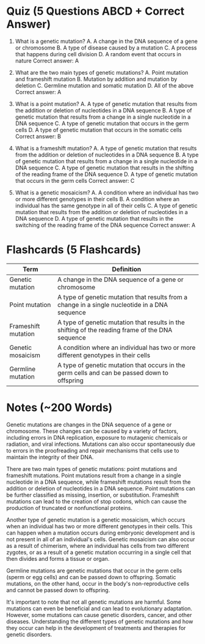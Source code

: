 # Quiz (5 Questions ABCD + Correct Answer)

1. What is a genetic mutation?
A. A change in the DNA sequence of a gene or chromosome
B. A type of disease caused by a mutation
C. A process that happens during cell division
D. A random event that occurs in nature
Correct answer: A

2. What are the two main types of genetic mutations?
A. Point mutation and frameshift mutation
B. Mutation by addition and mutation by deletion
C. Germline mutation and somatic mutation
D. All of the above
Correct answer: A

3. What is a point mutation?
A. A type of genetic mutation that results from the addition or deletion of nucleotides in a DNA sequence
B. A type of genetic mutation that results from a change in a single nucleotide in a DNA sequence
C. A type of genetic mutation that occurs in the germ cells
D. A type of genetic mutation that occurs in the somatic cells
Correct answer: B

4. What is a frameshift mutation?
A. A type of genetic mutation that results from the addition or deletion of nucleotides in a DNA sequence
B. A type of genetic mutation that results from a change in a single nucleotide in a DNA sequence
C. A type of genetic mutation that results in the shifting of the reading frame of the DNA sequence
D. A type of genetic mutation that occurs in the germ cells
Correct answer: C

5. What is a genetic mosaicism?
A. A condition where an individual has two or more different genotypes in their cells
B. A condition where an individual has the same genotype in all of their cells
C. A type of genetic mutation that results from the addition or deletion of nucleotides in a DNA sequence
D. A type of genetic mutation that results in the switching of the reading frame of the DNA sequence
Correct answer: A

# Flashcards (5 Flashcards)

| Term                       | Definition                                                                                          |
|----------------------------|-------------------------------------------------------------------------------------------------------|
| Genetic mutation           | A change in the DNA sequence of a gene or chromosome                                                   |
| Point mutation             | A type of genetic mutation that results from a change in a single nucleotide in a DNA sequence         |
| Frameshift mutation        | A type of genetic mutation that results in the shifting of the reading frame of the DNA sequence     |
| Genetic mosaicism          | A condition where an individual has two or more different genotypes in their cells                   |
| Germline mutation          | A type of genetic mutation that occurs in the germ cells and can be passed down to offspring       |

# Notes (~200 Words)

Genetic mutations are changes in the DNA sequence of a gene or chromosome. These changes can be caused by a variety of factors, including errors in DNA replication, exposure to mutagenic chemicals or radiation, and viral infections. Mutations can also occur spontaneously due to errors in the proofreading and repair mechanisms that cells use to maintain the integrity of their DNA.

There are two main types of genetic mutations: point mutations and frameshift mutations. Point mutations result from a change in a single nucleotide in a DNA sequence, while frameshift mutations result from the addition or deletion of nucleotides in a DNA sequence. Point mutations can be further classified as missing, insertion, or substitution. Frameshift mutations can lead to the creation of stop codons, which can cause the production of truncated or nonfunctional proteins.

Another type of genetic mutation is a genetic mosaicism, which occurs when an individual has two or more different genotypes in their cells. This can happen when a mutation occurs during embryonic development and is not present in all of an individual's cells. Genetic mosaicism can also occur as a result of chimerism, where an individual has cells from two different zygotes, or as a result of a genetic mutation occurring in a single cell that then divides and forms a tissue or organ.

Germline mutations are genetic mutations that occur in the germ cells (sperm or egg cells) and can be passed down to offspring. Somatic mutations, on the other hand, occur in the body's non-reproductive cells and cannot be passed down to offspring.

It's important to note that not all genetic mutations are harmful. Some mutations can even be beneficial and can lead to evolutionary adaptation. However, some mutations can cause genetic disorders, cancer, and other diseases. Understanding the different types of genetic mutations and how they occur can help in the development of treatments and therapies for genetic disorders.